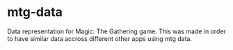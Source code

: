 # mtg-data

Data representation for Magic: The Gathering game.
This was made in order to have similar data accross different other apps using mtg data.
